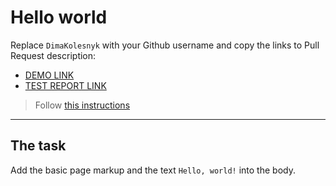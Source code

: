 # Hello world
Replace `DimaKolesnyk` with your Github username and copy the links to Pull Request description:
- [DEMO LINK](https://DimaKolesnyk.github.io/layout_hello-world/)
- [TEST REPORT LINK](https://DimaKolesnyk.github.io/layout_hello-world/report/html_report/)

> Follow [this instructions](https://mate-academy.github.io/layout_task-guideline/#how-to-solve-the-layout-tasks-on-github)
___

## The task
Add the basic page markup and the text `Hello, world!` into the body.

